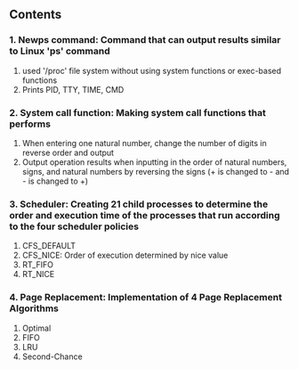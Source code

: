 ## Contents
### 1. Newps command: Command that can output results similar to Linux 'ps' command
   1) used '/proc' file system without using system functions or exec-based functions
   2) Prints PID, TTY, TIME, CMD

### 2. System call function: Making system call functions that performs
   1) When entering one natural number, change the number of digits in reverse order and output
   2) Output operation results when inputting in the order of natural numbers, signs, and natural numbers by reversing the signs (+ is changed to - and - is changed to +)
      
### 3. Scheduler: Creating 21 child processes to determine the order and execution time of the processes that run according to the four scheduler policies
   1) CFS_DEFAULT
   2) CFS_NICE: Order of execution determined by nice value
   3) RT_FIFO
   4) RT_NICE
      
### 4. Page Replacement: Implementation of 4 Page Replacement Algorithms
   1) Optimal
   2) FIFO
   3) LRU
   4) Second-Chance
